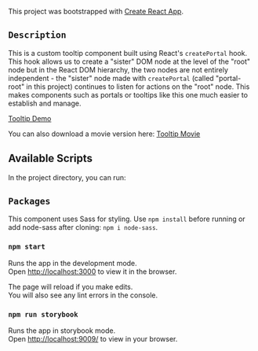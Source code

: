 This project was bootstrapped with [Create React App](https://github.com/facebook/create-react-app).

## `Description`
This is a custom tooltip component built using React's `createPortal` hook. This hook allows us to create a "sister" DOM node at the level of the "root" node but in the React DOM hierarchy, the two nodes are not entirely independent - the "sister" node made with `createPortal` (called "portal-root" in this project) continues to listen for actions on the "root" node. This makes components such as portals or tooltips like this one much easier to establish and manage.

[Tooltip Demo](src/images/TooltipDemo.png)

You can also download a movie version here: [Tooltip Movie](https://github.com/hannahmneal/Storybook-Tooltip/blob/docs/My%20Movie%20-%20Small.mov)

## Available Scripts

In the project directory, you can run:

## `Packages`

This component uses Sass for styling. Use `npm install` before running or add node-sass after cloning: `npm i node-sass`.


### `npm start`

Runs the app in the development mode.<br />
Open [http://localhost:3000](http://localhost:3000) to view it in the browser.

The page will reload if you make edits.<br />
You will also see any lint errors in the console.

### `npm run storybook`

Runs the app in storybook mode. <br />
Open [http://localhost:9009/](http//localhost:9009) to view in your browser. 


